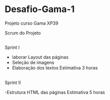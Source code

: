 # Desafio-Gama-1
Projeto curso Gama XP39


Scrum do Projeto

##

Sprint I

- laborar Layout das páginas
- Seleção de imagens
- Elaboração dos textos
    Estimativa 3 horas
  
 ##
  
  Sprint II
  
 -Estrutura HTML das páginas
    Estimativa 5 horas
    
 ##
    
    
  
  
